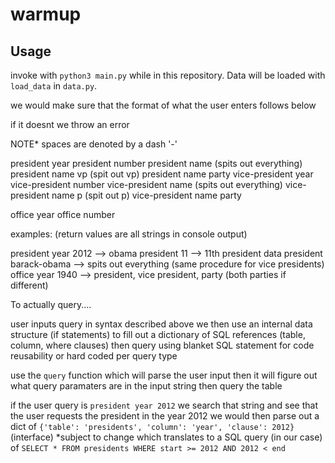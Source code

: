 # warmup

## Usage
invoke with `python3 main.py` while in this repository.
Data will be loaded with `load_data` in `data.py`.


we would make sure that the format of what the user enters follows below

if it doesnt we throw an error

NOTE* spaces are denoted by a dash '-'

president year
president number
president name (spits out everything)
president name vp (spit out vp)
president name party
vice-president year
vice-president number
vice-president name (spits out everything)
vice-president name p (spit out p)
vice-president name party

office year
office number

examples: (return values are all strings in console output)

president year 2012 --> obama
president 11 --> 11th president data
president barack-obama --> spits out everything
(same procedure for vice presidents)
office year 1940 --> president, vice president, party (both parties if different)

To actually query....

user inputs query in syntax described above
we then use an internal data structure (if statements) to fill out a dictionary of SQL references (table, column, where clauses)
then query using blanket SQL statement for code reusability or hard coded per query type

use the `query` function which will parse the user input
then it will figure out what query paramaters are in the input string
then query the table

if the user query is `president year 2012`
we search that string and see that the user requests the president in the year 2012
we would then parse out a dict of `{'table': 'presidents', 'column': 'year', 'clause': 2012}` (interface) *subject to change
which translates to a SQL query (in our case) of `SELECT * FROM presidents WHERE start >= 2012 AND 2012 < end`
